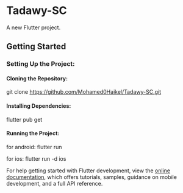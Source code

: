 # Tadawy-SC

A new Flutter project.

## Getting Started

### Setting Up the Project:

#### Cloning the Repository:
git clone https://github.com/Mohamed0Haikel/Tadawy-SC.git

#### Installing Dependencies:
flutter pub get

#### Running the Project:
for android:
flutter run

for ios: 
flutter run -d ios

For help getting started with Flutter development, view the
[online documentation](https://docs.flutter.dev/), which offers tutorials,
samples, guidance on mobile development, and a full API reference.
